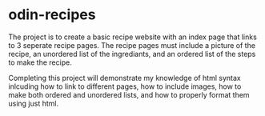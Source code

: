 # odin-recipes
The project is to create a basic recipe website with an index page that links to 3 seperate recipe pages. The recipe pages must include a picture of the recipe, an unordered list of the ingrediants, and an ordered list of the steps to make the recipe. 

Completing this project will demonstrate my knowledge of html syntax inlcuding how to link to different pages, how to include images, how to make both ordered and unordered lists, and how to properly format them using just html.